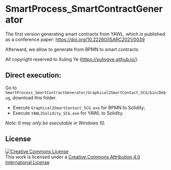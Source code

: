 # SmartProcess_SmartContractGenerator

The first version generating smart contracts from YAWL, which is published as a conference paper: https://doi.org/10.22260/ISARC2021/0039

Afterward, we allow to generate from BPMN to smart contracts.

All copyright reserved to Xuling Ye (https://xulingye.github.io/).


## Direct execution: 
Go to `SmartProcess_SmartContractGenerator/Graphical2SmartContact_SCG/bin/Debug`, download this folder. 

* Execute `Graphical2SmartContact_SCG.exe` for BPMN to Solidity;
* Execute `YAWL2Solidity_SCG.exe` for YAWL to Solidity.

_Note: It may only be executable in Windows 10._

## License
<a rel="license" href="http://creativecommons.org/licenses/by/4.0/"><img alt="Creative Commons License" style="border-width:0" src="https://i.creativecommons.org/l/by/4.0/88x31.png" /></a><br />This work is licensed under a <a rel="license" href="http://creativecommons.org/licenses/by/4.0/">Creative Commons Attribution 4.0 International License</a>.
